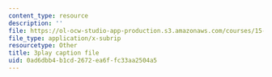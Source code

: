 ```yaml
---
content_type: resource
description: ''
file: https://ol-ocw-studio-app-production.s3.amazonaws.com/courses/15-071-the-analytics-edge-spring-2017/0ad6dbb4b1cd2672ea6ffc33aa2504a5_0fWDzzMSk8I.srt
file_type: application/x-subrip
resourcetype: Other
title: 3play caption file
uid: 0ad6dbb4-b1cd-2672-ea6f-fc33aa2504a5
---
```

